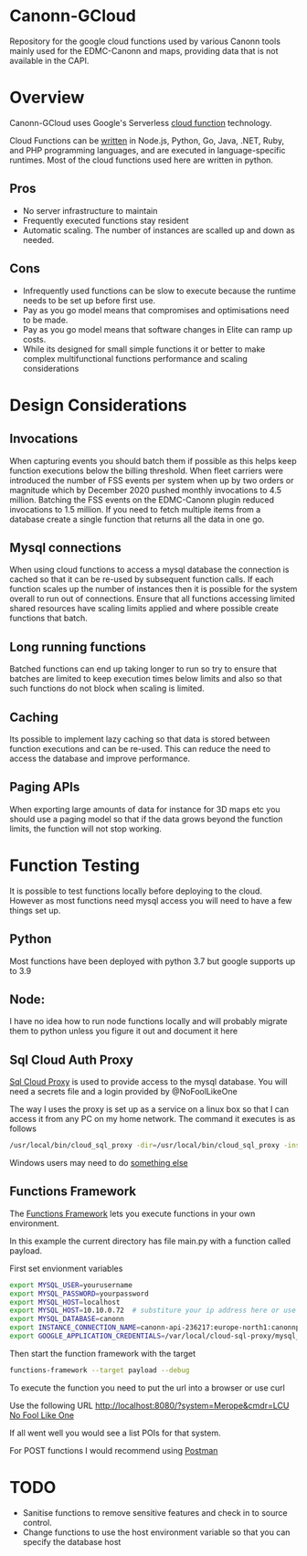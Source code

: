 # Canonn-GCloud
Repository for the google cloud functions used by various Canonn tools mainly used for the EDMC-Canonn and maps, providing data that is not available in the CAPI.

# Overview

Canonn-GCloud uses Google's Serverless [cloud function](https://cloud.google.com/functions "Google Cloud Functions") technology. 

Cloud Functions can be [written](https://cloud.google.com/functions/docs/writing "Writing Cloud Functions") in Node.js, Python, Go, Java, .NET, Ruby, and PHP programming languages, and are executed in language-specific runtimes. Most of the cloud functions used here are written in python.

## Pros
* No server infrastructure to maintain
* Frequently executed functions stay resident
* Automatic scaling. The number of instances are scalled up and down as needed. 

## Cons
* Infrequently used functions can be slow to execute because the runtime needs to be set up before first use.
* Pay as you go model means that compromises and optimisations need to be made.
* Pay as you go model means that software changes in Elite can ramp up costs. 
* While its designed for small simple functions it or better to make complex multifunctional functions performance and scaling considerations

# Design Considerations

## Invocations
When capturing events you should batch them if possible as this helps keep function executions below the billing threshold.  When fleet carriers were introduced the number of FSS events per system when up by two orders or magnitude which by December 2020 pushed monthly invocations to 4.5 million. Batching the FSS events on the EDMC-Canonn plugin reduced invocations to 1.5 million. If you need to fetch multiple items from a database create a single function that returns all the data in one go.

## Mysql connections
When using cloud functions to access a mysql database the connection is cached so that it can be re-used by subsequent function calls. If each function scales up the number of instances then it is possible for the system overall to run out of connections. Ensure that all functions accessing limited shared resources have scaling limits applied and where possible create functions that batch.

## Long running functions
Batched functions can end up taking longer to run so try to ensure that batches are limited to keep execution times below limits and also so that such functions do not block when scaling is limited. 

## Caching
Its possible to implement lazy caching so that data is stored between function executions and can be re-used. This can reduce the need to access the database and improve performance. 

## Paging APIs
When exporting large amounts of data for instance for 3D maps etc you should use a paging model so that if the data grows beyond the function limits, the function will not stop working. 

# Function Testing

It is possible to test functions locally before deploying to the cloud. However as most functions need mysql access you will need to have a few things set up.

## Python 
Most functions have been deployed with python 3.7 but google supports up to 3.9

## Node: 
I have no idea how to run node functions locally and will probably migrate them to python unless you figure it out and document it here

## Sql Cloud Auth Proxy

[Sql Cloud Proxy](https://cloud.google.com/sql/docs/mysql/sql-proxy "Google Sql Cloud Proxy") is used to provide access to the mysql database. You will need a secrets file and a login provided by @NoFoolLikeOne

The way I uses the proxy is set up as a service on a linux box so that I can access it from any PC on my home network. The command it executes is as follows

```bash
/usr/local/bin/cloud_sql_proxy -dir=/usr/local/bin/cloud_sql_proxy -instances=canonn-api-236217:europe-north1:canonnpai=tcp:10.0.0.72:3306 -credential_file=/var/local/cloud-sql-proxy/mysql_secret.json
```

Windows users may need to do [something else](https://github.com/GoogleCloudPlatform/cloudsql-proxy/releases "Cloudsql Proxy Releases")

## Functions Framework
The [Functions Framework](https://cloud.google.com/functions/docs/functions-framework "Functions Framework") lets you execute functions in your own environment. 

In this example the current directory has file main.py with a function called payload. 

First set envionment variables

```bash
export MYSQL_USER=yourusername
export MYSQL_PASSWORD=yourpassword
export MYSQL_HOST=localhost
export MYSQL_HOST=10.10.0.72  # substiture your ip address here or use localhost
export MYSQL_DATABASE=canonn
export INSTANCE_CONNECTION_NAME=canonn-api-236217:europe-north1:canonnpai
export GOOGLE_APPLICATION_CREDENTIALS=/var/local/cloud-sql-proxy/mysql_secret.json
```

Then start the function framework with the target

```bash
functions-framework --target payload --debug 
```

To execute the function you need to put the url into a browser or use curl

Use the following URL  [http://localhost:8080/?system=Merope&cmdr=LCU No Fool Like One](http://localhost:8080/?system=Merope&cmdr=LCU%20No%20Fool%20Like%20One)

If all went well you would see a list POIs for that system.

For POST functions I would recommend using [Postman](https://www.postman.com/ "Postman") 

# TODO

* Sanitise functions to remove sensitive features and check in to source control. 
* Change functions to use the host environment variable so that you can specify the database host



